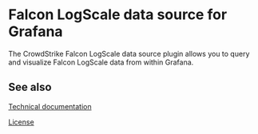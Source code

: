 # Falcon LogScale data source for Grafana

The CrowdStrike Falcon LogScale data source plugin allows you to query and visualize Falcon LogScale data from within Grafana.

## See also

[Technical documentation](https://grafana.com/docs/plugins/grafana-falconlogscale-datasource/latest/)

[License](LICENSE)
